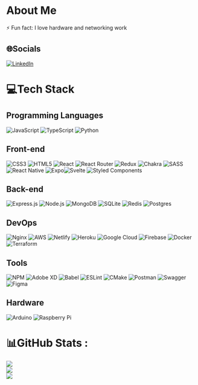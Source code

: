 # About Me

⚡ Fun fact: I love hardware and networking work

## 🌐Socials
[![LinkedIn](https://img.shields.io/badge/LinkedIn-%230077B5.svg?logo=linkedin&logoColor=white)](https://www.linkedin.com/in/thiago-barreto-tech/)

# 💻Tech Stack

## Programming Languages
![JavaScript](https://img.shields.io/badge/JavaScript-%23323330.svg?style=flat&logo=javascript&logoColor=%23F7DF1E) ![TypeScript](https://img.shields.io/badge/TypeScript-%23007ACC.svg?style=flat&logo=typescript&logoColor=white) ![Python](https://img.shields.io/badge/Python-3670A0?style=flat&logo=python&logoColor=ffdd54)

## Front-end
![CSS3](https://img.shields.io/badge/CSS3-%231572B6.svg?style=flat&logo=css3&logoColor=white) ![HTML5](https://img.shields.io/badge/HTML5-%23E34F26.svg?style=flat&logo=html5&logoColor=white) ![React](https://img.shields.io/badge/React-%2320232a.svg?style=flat&logo=react&logoColor=%2361DAFB)  ![React Router](https://img.shields.io/badge/React_Router-CA4245?style=flat&logo=react-router&logoColor=white) ![Redux](https://img.shields.io/badge/Redux-%23593d88.svg?style=flat&logo=redux&logoColor=white) ![Chakra](https://img.shields.io/badge/Chakra-%234ED1C5.svg?style=flat&logo=chakraui&logoColor=white)  ![SASS](https://img.shields.io/badge/SASS-hotpink.svg?style=flat&logo=SASS&logoColor=white) ![React Native](https://img.shields.io/badge/React_Native-%2320232a.svg?style=flat&logo=react&logoColor=%2361DAFB) ![Expo](https://img.shields.io/badge/Expo-1C1E24?style=flat&logo=expo&logoColor=#D04A37)![Svelte](https://img.shields.io/badge/Svelte-%23f1413d.svg?style=flat&logo=svelte&logoColor=white) ![Styled Components](https://img.shields.io/badge/Styled--Components-DB7093?style=flat&logo=styled-components&logoColor=white)

## Back-end
![Express.js](https://img.shields.io/badge/Express.js-%23404d59.svg?style=flat&logo=express&logoColor=%2361DAFB) ![Node.js](https://img.shields.io/badge/Node.js-6DA55F?style=flat&logo=node.js&logoColor=white) ![MongoDB](https://img.shields.io/badge/MongoDB-%234ea94b.svg?style=flat&logo=mongodb&logoColor=white) ![SQLite](https://img.shields.io/badge/SQLite-%2307405e.svg?style=flat&logo=sqlite&logoColor=white) ![Redis](https://img.shields.io/badge/Redis-%23DD0031.svg?style=flat&logo=redis&logoColor=white) ![Postgres](https://img.shields.io/badge/Postgres-%23316192.svg?style=flat&logo=postgresql&logoColor=white)

## DevOps
![Nginx](https://img.shields.io/badge/Nginx-%23009639.svg?style=flat&logo=nginx&logoColor=white) ![AWS](https://img.shields.io/badge/AWS-%23FF9900.svg?style=flat&logo=amazon-aws&logoColor=white) ![Netlify](https://img.shields.io/badge/Netlify-%23000000.svg?style=flat&logo=netlify&logoColor=#00C7B7) ![Heroku](https://img.shields.io/badge/Heroku-%23430098.svg?style=flat&logo=heroku&logoColor=white) ![Google Cloud](https://img.shields.io/badge/Google%20Cloud-%234285F4.svg?style=flat&logo=google-cloud&logoColor=white) ![Firebase](https://img.shields.io/badge/Firebase-%23039BE5.svg?style=flat&logo=firebase) ![Docker](https://img.shields.io/badge/Docker-%230db7ed.svg?style=flat&logo=docker&logoColor=white) ![Terraform](https://img.shields.io/badge/Terraform-%235835CC.svg?style=flat&logo=terraform&logoColor=white) 

## Tools
![NPM](https://img.shields.io/badge/NPM-%23000000.svg?style=flat&logo=npm&logoColor=white) ![Adobe XD](https://img.shields.io/badge/Adobe%20XD-470137?style=flat&logo=Adobe%20XD&logoColor=#FF61F6) ![Babel](https://img.shields.io/badge/Babel-F9DC3e?style=flat&logo=babel&logoColor=black) ![ESLint](https://img.shields.io/badge/ESLint-4B3263?style=flat&logo=eslint&logoColor=white) ![CMake](https://img.shields.io/badge/CMake-%23008FBA.svg?style=flat&logo=cmake&logoColor=white) ![Postman](https://img.shields.io/badge/Postman-FF6C37?style=flat&logo=postman&logoColor=white) ![Swagger](https://img.shields.io/badge/-Swagger-%23Clojure?style=flat&logo=swagger&logoColor=white) ![Figma](https://img.shields.io/badge/figma-%23F24E1E.svg?style=flat&logo=figma&logoColor=white) 

## Hardware
![Arduino](https://img.shields.io/badge/-Arduino-00979D?style=flat&logo=Arduino&logoColor=white) ![Raspberry Pi](https://img.shields.io/badge/-RaspberryPi-C51A4A?style=flat&logo=Raspberry-Pi) 

# 📊GitHub Stats :
![](https://github-readme-stats.vercel.app/api?username=thiagocbarreto&theme=dark&hide_border=false&include_all_commits=false&count_private=true)<br/>
![](https://github-readme-streak-stats.herokuapp.com/?user=thiagocbarreto&theme=dark&hide_border=false)<br/>
![](https://github-readme-stats.vercel.app/api/top-langs/?username=thiagocbarreto&theme=dark&hide_border=false&include_all_commits=false&count_private=true&layout=compact)
